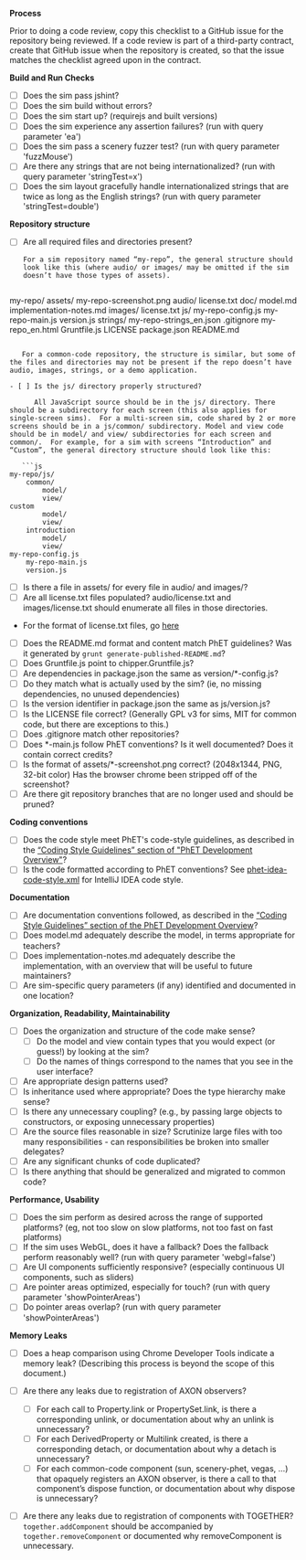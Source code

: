 **Process**

Prior to doing a code review, copy this checklist to a GitHub issue for the repository being reviewed.
If a code review is part of a third-party contract, create that GitHub issue when the repository is created, so that the issue
matches the checklist agreed upon in the contract.

**Build and Run Checks**

- [ ] Does the sim pass jshint?
- [ ] Does the sim build without errors?
- [ ] Does the sim start up? (requirejs and built versions)
- [ ] Does the sim experience any assertion failures? (run with query parameter 'ea')
- [ ] Does the sim pass a scenery fuzzer test? (run with query parameter 'fuzzMouse')
- [ ] Are there any strings that are not being internationalized? (run with query parameter 'stringTest=x')
- [ ] Does the sim layout gracefully handle internationalized strings that are twice as long as the English strings? (run with query parameter 'stringTest=double') 

**Repository structure**

- [ ] Are all required files and directories present?

      For a sim repository named “my-repo”, the general structure should look like this (where audio/ or images/ may be omitted if the sim doesn’t have those types of assets).

   ```js
my-repo/
	assets/
		my-repo-screenshot.png
	audio/
		license.txt
	doc/
		model.md
		implementation-notes.md
	images/
		license.txt
	js/
		my-repo-config.js
		my-repo-main.js
		version.js
	strings/
		my-repo-strings_en.json
	.gitignore
	my-repo_en.html
	Gruntfile.js
	LICENSE
	package.json
	README.md
```

   For a common-code repository, the structure is similar, but some of the files and directories may not be present if the repo doesn’t have audio, images, strings, or a demo application.

- [ ] Is the js/ directory properly structured? 

      All JavaScript source should be in the js/ directory. There should be a subdirectory for each screen (this also applies for single-screen sims).  For a multi-screen sim, code shared by 2 or more screens should be in a js/common/ subdirectory. Model and view code should be in model/ and view/ subdirectories for each screen and common/.  For example, for a sim with screens “Introduction” and “Custom”, the general directory structure should look like this:

   ```js
my-repo/js/
	common/
		model/
		view/
custom
		model/
		view/
	introduction
		model/
		view/
my-repo-config.js
	my-repo-main.js
	version.js
 ```

- [ ] Is there a file in assets/ for every file in audio/ and images/?
- [ ] Are all license.txt files populated? audio/license.txt and images/license.txt should enumerate all files in those directories. 
 - For the format of license.txt files, go [here](https://github.com/phetsims/simula-rasa/blob/master/images/README.txt)
- [ ] Does the README.md format and content match PhET guidelines? Was it generated by `grunt generate-published-README.md`?
- [ ] Does Gruntfile.js point to chipper.Gruntfile.js?
- [ ] Are dependencies in package.json the same as version/*-config.js?  
 - [ ] Do they match what is actually used by the sim? (ie, no missing dependencies, no unused dependencies)
- [ ] Is the version identifier in package.json the same as js/version.js?
- [ ] Is the LICENSE file correct? (Generally GPL v3 for sims, MIT for common code, but there are exceptions to this.)
- [ ] Does .gitignore match other repositories?
- [ ] Does *-main.js follow PhET conventions? Is it well documented? Does it contain correct credits?
- [ ] Is the format of assets/*-screenshot.png correct? (2048x1344, PNG, 32-bit color) Has the browser chrome been stripped off of the screenshot?
- [ ] Are there git repository branches that are no longer used and should be pruned?

**Coding conventions**

- [ ] Does the code style meet PhET's code-style guidelines, as described in the [“Coding Style Guidelines” section of "PhET Development Overview"](https://docs.google.com/document/d/1odXkliRagq0zuf1_NdOtQ2BrkC9hwlISnPi2y-dKdrk/edit#heading=h.1oxr3ptyo50w)?
- [ ] Is the code formatted according to PhET conventions? See [phet-idea-code-style.xml](https://github.com/phetsims/joist/blob/master/util/phet-idea-codestyle.xml) for IntelliJ IDEA code style.

**Documentation**

- [ ] Are documentation conventions followed, as described in the [“Coding Style Guidelines” section of the PhET Development Overview](https://docs.google.com/document/d/1odXkliRagq0zuf1_NdOtQ2BrkC9hwlISnPi2y-dKdrk/edit#heading=h.1oxr3ptyo50w)?
- [ ] Does model.md adequately describe the model, in terms appropriate for teachers?
- [ ] Does implementation-notes.md adequately describe the implementation, with an overview that will be useful to future maintainers?
- [ ] Are sim-specific query parameters (if any) identified and documented in one location?

**Organization, Readability, Maintainability**

- [ ] Does the organization and structure of the code make sense? 
  - [ ] Do the model and view contain types that you would expect (or guess!) by looking at the sim?
  - [ ] Do the names of things correspond to the names that you see in the user interface?
- [ ] Are appropriate design patterns used?
- [ ] Is inheritance used where appropriate? Does the type hierarchy make sense?
- [ ] Is there any unnecessary coupling? (e.g., by passing large objects to constructors, or exposing unnecessary properties)
- [ ] Are the source files reasonable in size? Scrutinize large files with too many responsibilities - can responsibilities be broken into smaller delegates?
- [ ] Are any significant chunks of code duplicated?
- [ ] Is there anything that should be generalized and migrated to common code?

**Performance, Usability**

- [ ] Does the sim perform as desired across the range of supported platforms? (eg, not too slow on slow platforms, not too fast on fast platforms) 
- [ ] If the sim uses WebGL, does it have a fallback? Does the fallback perform reasonably well? (run with query parameter 'webgl=false')
- [ ] Are UI components sufficiently responsive? (especially continuous UI components, such as sliders)
- [ ] Are pointer areas optimized, especially for touch? (run with query parameter 'showPointerAreas')
- [ ] Do pointer areas overlap? (run with query parameter 'showPointerAreas')

**Memory Leaks**

- [ ] Does a heap comparison using Chrome Developer Tools indicate a memory leak? (Describing this process is beyond the scope of this document.)
- [ ] Are there any leaks due to registration of AXON observers? 
	- [ ] For each call to Property.link or PropertySet.link, is there a corresponding unlink, or documentation about why an unlink is unnecessary?
	- [ ] For each DerivedProperty or Multilink created, is there a corresponding detach, or documentation about why a detach is unnecessary?
	- [ ] For each common-code component (sun, scenery-phet, vegas, …) that opaquely registers an AXON observer, is there a call to that component’s dispose function, or documentation about why dispose is unnecessary?
- [ ] Are there any leaks due to registration of components with TOGETHER? `together.addComponent` should be accompanied by `together.removeComponent` or documented why removeComponent is unnecessary.

